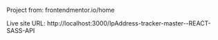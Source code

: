 Project from: frontendmentor.io/home

Live site URL: http://localhost:3000/IpAddress-tracker-master--REACT-SASS-API
